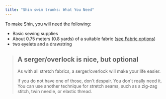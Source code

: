 ```yaml
---
title: "Shin swim trunks: What You Need"
---
```


To make Shin, you will need the following:

- Basic sewing supplies
- About 0.75 meters (0.8 yards) of a suitable fabric ([see Fabric options](/docs/designs/shin/fabric))
- two eyelets and a drawstring

> ## A serger/overlock is nice, but optional
>
> As with all stretch fabrics, a serger/overlock will make your life easier.
>
> If you do not have one of those, don't despair. You don't really need it.
> You can use another technique for stretch seams, such as a zig-zag stitch, twin needle, or elastic thread.
